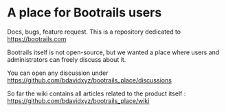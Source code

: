 # A place for Bootrails users

Docs, bugs, feature request. This is a repository dedicated to https://bootrails.com

Bootrails itself is not open-source, but we wanted a place where users and administrators can freely discuss about it.

You can open any discussion under https://github.com/bdavidxyz/bootrails_place/discussions

So far the wiki contains all articles related to the product itself : https://github.com/bdavidxyz/bootrails_place/wiki
